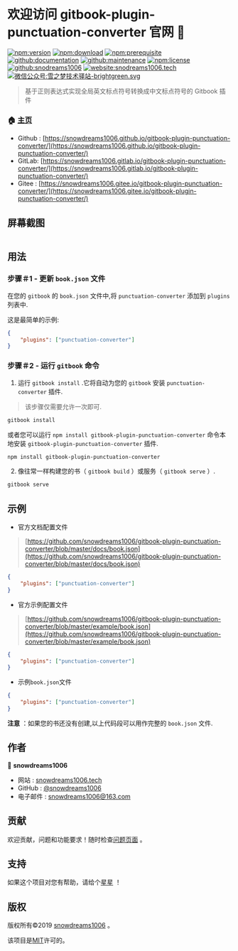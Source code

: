 # 欢迎访问 gitbook-plugin-punctuation-converter 官网 👋

[![npm:version](https://img.shields.io/npm/v/gitbook-plugin-punctuation-converter.svg)](https://www.npmjs.com/package/gitbook-plugin-punctuation-converter)
[![npm:download](https://img.shields.io/npm/dt/gitbook-plugin-punctuation-converter.svg)](https://www.npmjs.com/package/gitbook-plugin-punctuation-converter)
[![npm:prerequisite](https://img.shields.io/badge/gitbook-*-blue.svg)](https://www.npmjs.com/package/gitbook-plugin-punctuation-converter)
[![github:documentation](https://img.shields.io/badge/documentation-yes-brightgreen.svg)](https://github.com/snowdreams1006/gitbook-plugin-punctuation-converter#readme)
[![github:maintenance](https://img.shields.io/badge/Maintained%3F-yes-green.svg)](https://github.com/snowdreams1006/gitbook-plugin-punctuation-converter/graphs/commit-activity)
[![npm:license](https://img.shields.io/npm/l/gitbook-plugin-punctuation-converter.svg)](https://github.com/snowdreams1006/gitbook-plugin-punctuation-converter/blob/master/LICENSE)
[![github:snodreams1006](https://img.shields.io/badge/github-snowdreams1006-brightgreen.svg)](https://github.com/snowdreams1006)
[![website:snodreams1006.tech](https://img.shields.io/badge/website-snowdreams1006.tech-brightgreen.svg)](https://snowdreams1006.tech/)
[![微信公众号:雪之梦技术驿站-brightgreen.svg](https://img.shields.io/badge/%E5%BE%AE%E4%BF%A1%E5%85%AC%E4%BC%97%E5%8F%B7-%E9%9B%AA%E4%B9%8B%E6%A2%A6%E6%8A%80%E6%9C%AF%E9%A9%BF%E7%AB%99-brightgreen.svg)](https://snowdreams1006.github.io/snowdreams1006-wechat-public.jpeg)

> 基于正则表达式实现全局英文标点符号转换成中文标点符号的 Gitbook 插件

### 🏠 [主页](https://github.com/snowdreams1006/gitbook-plugin-punctuation-converter#readme)

- Github : [https://snowdreams1006.github.io/gitbook-plugin-punctuation-converter/](https://snowdreams1006.github.io/gitbook-plugin-punctuation-converter/)
- GitLab: [https://snowdreams1006.gitlab.io/gitbook-plugin-punctuation-converter/](https://snowdreams1006.gitlab.io/gitbook-plugin-punctuation-converter/)
- Gitee : [https://snowdreams1006.gitee.io/gitbook-plugin-punctuation-converter/](https://snowdreams1006.gitee.io/gitbook-plugin-punctuation-converter/)

## 屏幕截图

![]()

## 用法

### 步骤＃1 - 更新 `book.json` 文件

在您的 `gitbook` 的 `book.json` 文件中,将 `punctuation-converter` 添加到 `plugins` 列表中.

这是最简单的示例: 

```json
{
    "plugins": ["punctuation-converter"]
}
```

### 步骤＃2 - 运行 `gitbook` 命令

1. 运行 `gitbook install` .它将自动为您的 `gitbook` 安装 `punctuation-converter` 插件.

> 该步骤仅需要允许一次即可.

```bash
gitbook install
```

或者您可以运行 `npm install gitbook-plugin-punctuation-converter` 命令本地安装 `gitbook-plugin-punctuation-converter` 插件.

```bash
npm install gitbook-plugin-punctuation-converter
```

2. 像往常一样构建您的书（ `gitbook build` ）或服务（ `gitbook serve` ）.

```bash
gitbook serve
```

## 示例

- 官方文档配置文件

> [https://github.com/snowdreams1006/gitbook-plugin-punctuation-converter/blob/master/docs/book.json](https://github.com/snowdreams1006/gitbook-plugin-punctuation-converter/blob/master/docs/book.json)

```json
{
    "plugins": ["punctuation-converter"]
}
```

- 官方示例配置文件

> [https://github.com/snowdreams1006/gitbook-plugin-punctuation-converter/blob/master/example/book.json](https://github.com/snowdreams1006/gitbook-plugin-punctuation-converter/blob/master/example/book.json)

```json
{
    "plugins": ["punctuation-converter"]
}
```

- 示例`book.json`文件

```json
{
    "plugins": ["punctuation-converter"]
}
```

**注意** ：如果您的书还没有创建,以上代码段可以用作完整的 `book.json` 文件.

## 作者

👤 **snowdreams1006**

- 网站 : [snowdreams1006.tech](https://snowdreams1006.tech/)
- GitHub :  [@snowdreams1006](https://github.com/snowdreams1006)
- 电子邮件 : [snowdreams1006@163.com](mailto:snowdreams1006@163.com)

## 贡献

欢迎贡献，问题和功能要求！随时检查[问题页面](https://github.com/snowdreams1006/gitbook-plugin-punctuation-converter/issues) 。

## 支持

如果这个项目对您有帮助，请给个[星星](https://github.com/snowdreams1006/gitbook-plugin-punctuation-converter) ！

## 版权

版权所有©2019 [snowdreams1006](https://github.com/snowdreams1006) 。

该项目是[MIT](https://github.com/snowdreams1006/gitbook-plugin-punctuation-converter/blob/master/LICENSE)许可的。
